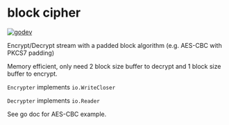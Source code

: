 # block cipher

[![godev](https://img.shields.io/static/v1?label=godev&message=reference&color=00add8)](https://pkg.go.dev/github.com/NateScarlet/block-cipher/pkg)

Encrypt/Decrypt stream with a padded block algorithm (e.g. AES-CBC with PKCS7 padding)

Memory efficient, only need 2 block size buffer to decrypt and 1 block size buffer to encrypt.

`Encrypter` implements `io.WriteCloser`

`Decrypter` implements `io.Reader`

See go doc for AES-CBC example.
